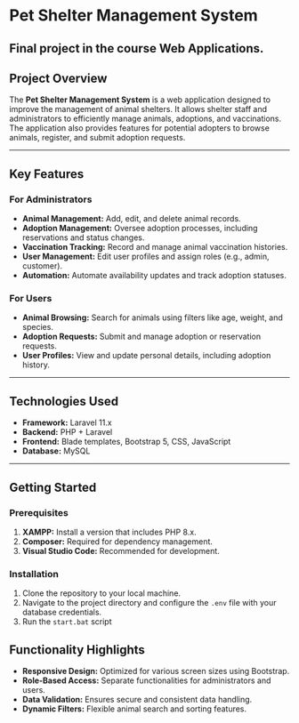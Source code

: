 # Pet Shelter Management System

## Final project in the course Web Applications.

## Project Overview
The **Pet Shelter Management System** is a web application designed to improve the management of animal shelters. It allows shelter staff and administrators to efficiently manage animals, adoptions, and vaccinations. The application also provides features for potential adopters to browse animals, register, and submit adoption requests.

---

## Key Features

### For Administrators
- **Animal Management:** Add, edit, and delete animal records.
- **Adoption Management:** Oversee adoption processes, including reservations and status changes.
- **Vaccination Tracking:** Record and manage animal vaccination histories.
- **User Management:** Edit user profiles and assign roles (e.g., admin, customer).
- **Automation:** Automate availability updates and track adoption statuses.

### For Users
- **Animal Browsing:** Search for animals using filters like age, weight, and species.
- **Adoption Requests:** Submit and manage adoption or reservation requests.
- **User Profiles:** View and update personal details, including adoption history.

---

## Technologies Used
- **Framework:** Laravel 11.x
- **Backend:** PHP + Laravel
- **Frontend:** Blade templates, Bootstrap 5, CSS, JavaScript
- **Database:** MySQL

---

## Getting Started

### Prerequisites
1. **XAMPP:** Install a version that includes PHP 8.x.
2. **Composer:** Required for dependency management.
3. **Visual Studio Code:** Recommended for development.

### Installation
1. Clone the repository to your local machine.
2. Navigate to the project directory and configure the `.env` file with your database credentials.
3. Run the `start.bat` script

## Functionality Highlights
- **Responsive Design:** Optimized for various screen sizes using Bootstrap.
- **Role-Based Access:** Separate functionalities for administrators and users.
- **Data Validation:** Ensures secure and consistent data handling.
- **Dynamic Filters:** Flexible animal search and sorting features.

